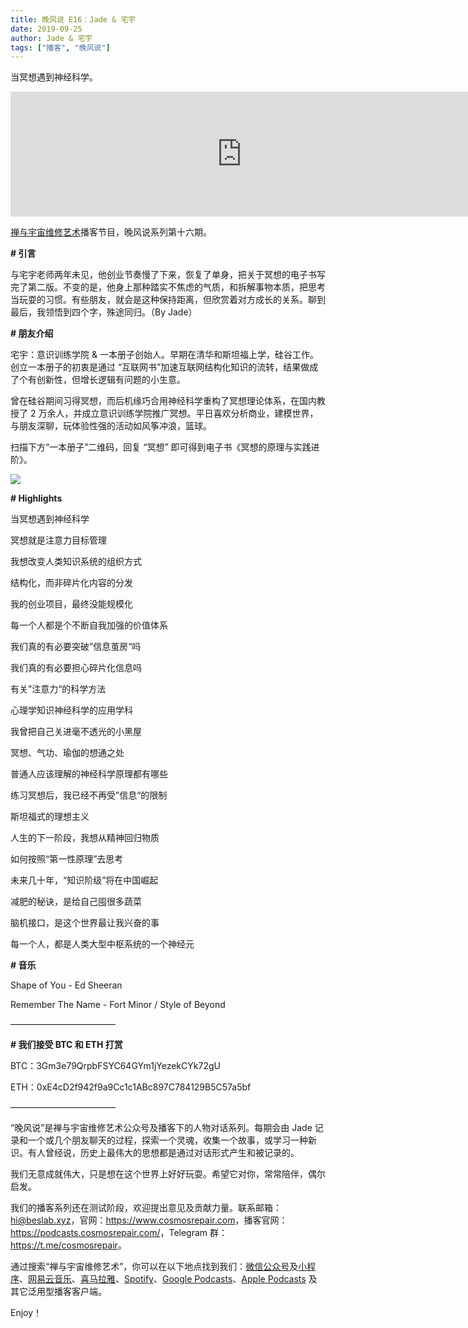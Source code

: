 ```yaml
---
title: 晚风说 E16：Jade & 宅宇
date: 2019-09-25
author: Jade & 宅宇
tags: ["播客", "晚风说"]
---
```


当冥想遇到神经科学。

<!--more-->

<iframe src="https://fireside.fm/player/v2/trfV16OE+xVzu1zIx?theme=light" width="740" height="200" frameborder="0" scrolling="no"></iframe>

[禅与宇宙维修艺术](https://www.cosmosrepair.com)播客节目，晚风说系列第十六期。

**# 引言**  

与宅宇老师两年未见，他创业节奏慢了下来，恢复了单身，把关于冥想的电子书写完了第二版。不变的是，他身上那种踏实不焦虑的气质，和拆解事物本质，把思考当玩耍的习惯。有些朋友，就会是这种保持距离，但欣赏着对方成长的关系。聊到最后，我领悟到四个字，殊途同归。（By Jade）

**# 朋友介绍** 

宅宇：意识训练学院 & 一本册子创始人。早期在清华和斯坦福上学，硅谷工作。创立一本册子的初衷是通过 “互联网书”加速互联网结构化知识的流转，结果做成了个有创新性，但增长逻辑有问题的小生意。

曾在硅谷期间习得冥想，而后机缘巧合用神经科学重构了冥想理论体系，在国内教授了 2 万余人，并成立意识训练学院推广冥想。平日喜欢分析商业，建模世界，与朋友深聊，玩体验性强的活动如风筝冲浪，篮球。

扫描下方“一本册子”二维码，回复 “冥想” 即可得到电子书《冥想的原理与实践进阶》。

![](https://tva1.sinaimg.cn/large/006y8mN6ly1g7ali3h5zsj3076076jru.jpg)

**# Highlights**

当冥想遇到神经科学

冥想就是注意力目标管理

我想改变人类知识系统的组织方式

结构化，而非碎片化内容的分发

我的创业项目，最终没能规模化

每一个人都是个不断自我加强的价值体系

我们真的有必要突破”信息茧房“吗

我们真的有必要担心碎片化信息吗

有关”注意力“的科学方法

心理学知识神经科学的应用学科

我曾把自己关进毫不透光的小黑屋

冥想、气功、瑜伽的想通之处

普通人应该理解的神经科学原理都有哪些

练习冥想后，我已经不再受”信息“的限制

斯坦福式的理想主义

人生的下一阶段，我想从精神回归物质

如何按照“第一性原理”去思考

未来几十年，“知识阶级”将在中国崛起

减肥的秘诀，是给自己囤很多蔬菜

脑机接口，是这个世界最让我兴奋的事

每一个人，都是人类大型中枢系统的一个神经元

**# 音乐** 

Shape of You - Ed Sheeran

Remember The Name - Fort Minor / Style of Beyond

————————————

**# 我们接受 BTC 和 ETH 打赏**

BTC：3Gm3e79QrpbFSYC64GYm1jYezekCYk72gU

ETH：0xE4cD2f942f9a9Cc1c1ABc897C784129B5C57a5bf

————————————

“晚风说”是禅与宇宙维修艺术公众号及播客下的人物对话系列。每期会由 Jade 记录和一个或几个朋友聊天的过程，探索一个灵魂，收集一个故事，或学习一种新识。有人曾经说，历史上最伟大的思想都是通过对话形式产生和被记录的。

我们无意成就伟大，只是想在这个世界上好好玩耍。希望它对你，常常陪伴，偶尔启发。

我们的播客系列还在测试阶段，欢迎提出意见及贡献力量。联系邮箱：<hi@beslab.xyz>，官网：<https://www.cosmosrepair.com>，播客官网：<https://podcasts.cosmosrepair.com/>，Telegram 群：<https://t.me/cosmosrepair>。

通过搜索“禅与宇宙维修艺术”，你可以在以下地点找到我们：[微信公众号](https://cosmosrepair-1257028016.cos.ap-beijing.myqcloud.com/2019-08-04-qrcode_for_gh_9a7e409c3696_430.jpg)及[小程序](https://cosmosrepair-1257028016.cos.ap-beijing.myqcloud.com/2019-08-04-gh_ec0187a9be05_430.jpg)、[网易云音乐](https://music.163.com/#/djradio?id=793651380)、[喜马拉雅](https://www.ximalaya.com/zhubo/182662946/)、[Spotify](https://open.spotify.com/show/5SfJxMPMoqbGc2zG8ouiuD?si=QcavW9VXQiKTkTuBuWU8nA)、[Google Podcasts](https://podcasts.google.com/?feed=aHR0cHM6Ly9wb2RjYXN0cy5jb3Ntb3NyZXBhaXIuY29tL3Jzcw%3D%3D)、[Apple Podcasts](https://podcasts.apple.com/podcast/id1475254987) 及其它泛用型播客客户端。

Enjoy！